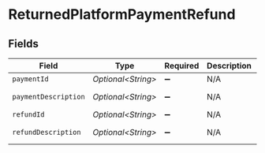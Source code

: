 # ReturnedPlatformPaymentRefund


## Fields

| Field                | Type                 | Required             | Description          | Example              |
| -------------------- | -------------------- | -------------------- | -------------------- | -------------------- |
| `paymentId`          | *Optional\<String>*  | :heavy_minus_sign:   | N/A                  | tr_5B8cwPMGnU        |
| `paymentDescription` | *Optional\<String>*  | :heavy_minus_sign:   | N/A                  | Payment Description  |
| `refundId`           | *Optional\<String>*  | :heavy_minus_sign:   | N/A                  | re_5B8cwPMGnU        |
| `refundDescription`  | *Optional\<String>*  | :heavy_minus_sign:   | N/A                  | Refund Description   |